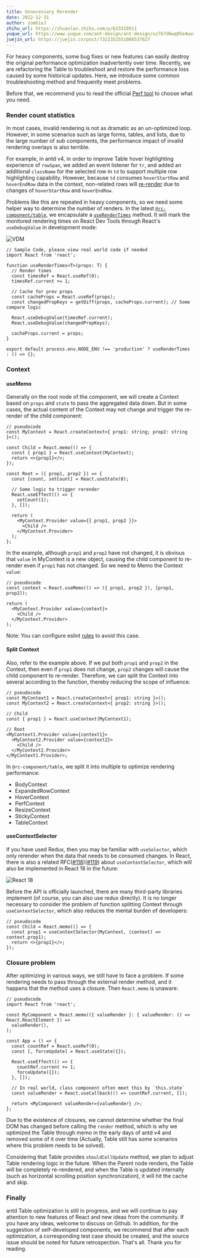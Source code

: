```yaml
---
title: Unnecessary Rerender
date: 2022-12-31
author: zombieJ
zhihu_url: https://zhuanlan.zhihu.com/p/633328911
yuque_url: https://www.yuque.com/ant-design/ant-design/uz7b7d6wq05e4wvo
juejin_url: https://juejin.cn/post/7322352551088537627
---
```


For heavy components, some bug fixes or new features can easily destroy the original performance optimization inadvertently over time. Recently, we are refactoring the Table to troubleshoot and restore the performance loss caused by some historical updates. Here, we introduce some common troubleshooting method and frequently meet problems.

Before that, we recommend you to read the official [Perf tool](https://reactjs.org/docs/perf.html) to choose what you need.

### Render count statistics

In most cases, invalid rendering is not as dramatic as an un-optimized loop. However, in some scenarios such as large forms, tables, and lists, due to the large number of sub components, the performance impact of invalid rendering overlays is also terrible.

For example, in antd v4, in order to improve Table hover highlighting experience of `rowSpan`, we added an event listener for `tr`, and added an additional `className` for the selected row in `td` to support multiple row highlighting capability. However, because `td` consumes `hoverStartRow` and `hoverEndRow` data in the context, non-related rows will [re-render](https://github.com/ant-design/ant-design/issues/33342) due to changes of `hoverStartRow` and `hoverEndRow`.

Problems like this are repeated in heavy components, so we need some helper way to determine the number of renders. In the latest [`@rc-component/table`](https://github.com/react-component/table), we encapsulate a [`useRenderTimes`](https://github.com/react-component/table/blob/ecf3fdb77523b370ee86e19164e95f00e65281a8/src/hooks/useRenderTimes.tsx) method. It will mark the monitored rendering times on React Dev Tools through React's `useDebugValue` in development mode:

![VDM](https://mdn.alipayobjects.com/huamei_7uahnr/afts/img/A*vlwQQIcEXFkAAAAAAAAAAAAADrJ8AQ/original)

```tsx
// Sample Code, please view real world code if needed
import React from 'react';

function useRenderTimes<T>(props: T) {
  // Render times
  const timesRef = React.useRef(0);
  timesRef.current += 1;

  // Cache for prev props
  const cacheProps = React.useRef(props);
  const changedPropKeys = getDiff(props, cacheProps.current); // Some compare logic

  React.useDebugValue(timesRef.current);
  React.useDebugValue(changedPropKeys);

  cacheProps.current = props;
}

export default process.env.NODE_ENV !== 'production' ? useRenderTimes : () => {};
```

### Context

#### useMemo

Generally on the root node of the component, we will create a Context based on `props` and `state` to pass the aggregated data down. But in some cases, the actual content of the Context may not change and trigger the re-render of the child component:

```tsx
// pseudocode
const MyContext = React.createContext<{ prop1: string; prop2: string }>();

const Child = React.memo(() => {
  const { prop1 } = React.useContext(MyContext);
  return <>{prop1}</>;
});

const Root = ({ prop1, prop2 }) => {
  const [count, setCount] = React.useState(0);

  // Some logic to trigger rerender
  React.useEffect(() => {
    setCount(1);
  }, []);

  return (
    <MyContext.Provider value={{ prop1, prop2 }}>
      <Child />
    </MyContext.Provider>
  );
};
```

In the example, although `prop1` and `prop2` have not changed, it is obvious that `value` in MyContext is a new object, causing the child component to re-render even if `prop1` has not changed. So we need to Memo the Context `value`:

```tsx
// pseudocode
const context = React.useMemo(() => ({ prop1, prop2 }), [prop1, prop2]);

return (
  <MyContext.Provider value={context}>
    <Child />
  </MyContext.Provider>
);
```

Note: You can configure eslint [rules](https://github.com/jsx-eslint/eslint-plugin-react/blob/3256c92ca1b3bc7ec3461a89c278c797e7dc18cb/docs/rules/jsx-no-constructed-context-values.md) to avoid this case.

#### Split Context

Also, refer to the example above. If we put both `prop1` and `prop2` in the Context, then even if `prop1` does not change, `prop2` changes will cause the child component to re-render. Therefore, we can split the Context into several according to the function, thereby reducing the scope of influence:

```tsx
// pseudocode
const MyContext1 = React.createContext<{ prop1: string }>();
const MyContext2 = React.createContext<{ prop2: string }>();

// Child
const { prop1 } = React.useContext(MyContext1);

// Root
<MyContext1.Provider value={context1}>
  <MyContext2.Provider value={context2}>
    <Child />
  </MyContext2.Provider>
</MyContext1.Provider>;
```

In `@rc-component/table`, we split it into multiple to optimize rendering performance:

- BodyContext
- ExpandedRowContext
- HoverContext
- PerfContext
- ResizeContext
- StickyContext
- TableContext

#### useContextSelector

If you have used Redux, then you may be familiar with `useSelector`, which only rerender when the data that needs to be consumed changes. In React, there is also a related RFC([#118](https://github.com/reactjs/rfcs/pull/118))([#119](https://github.com/reactjs/rfcs/pull/119)) about `useContextSelector`, which will also be implemented in React 18 in the future:

![React 18](https://mdn.alipayobjects.com/huamei_7uahnr/afts/img/A*-UFKR7TTSv0AAAAAAAAAAAAADrJ8AQ/original)

Before the API is officially launched, there are many third-party libraries implement (of course, you can also use redux directly). It is no longer necessary to consider the problem of function splitting Context through `useContextSelector`, which also reduces the mental burden of developers:

```tsx
// pseudocode
const Child = React.memo(() => {
  const prop1 = useContextSelector(MyContext, (context) => context.prop1);
  return <>{prop1}</>;
});
```

### Closure problem

After optimizing in various ways, we still have to face a problem. If some rendering needs to pass through the external render method, and it happens that the method uses a closure. Then `React.memo` is unaware:

```tsx
// pseudocode
import React from 'react';

const MyComponent = React.memo(({ valueRender }: { valueRender: () => React.ReactElement }) =>
  valueRender(),
);

const App = () => {
  const countRef = React.useRef(0);
  const [, forceUpdate] = React.useState({});

  React.useEffect(() => {
    countRef.current += 1;
    forceUpdate({});
  }, []);

  // In real world, class component often meet this by `this.state`
  const valueRender = React.useCallback(() => countRef.current, []);

  return <MyComponent valueRender={valueRender} />;
};
```

Due to the existence of closures, we cannot determine whether the final DOM has changed before calling the `render` method, which is why we optimized the Table through memo in the early days of antd v4 and removed some of it over time (Actually, Table still has some scenarios where this problem needs to be solved).

Considering that Table provides `shouldCellUpdate` method, we plan to adjust Table rendering logic in the future. When the Parent node renders, the Table will be completely re-rendered, and when the Table is updated internally (such as horizontal scrolling position synchronization), it will hit the cache and skip.

### Finally

antd Table optimization is still in progress, and we will continue to pay attention to new features of React and new ideas from the community. If you have any ideas, welcome to discuss on Github. In addition, for the suggestion of self-developed components, we recommend that after each optimization, a corresponding test case should be created, and the source issue should be noted for future retrospection. That's all. Thank you for reading.
